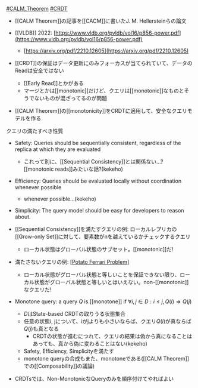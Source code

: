 [#CALM_Theorem](CALM_Theorem) [#CRDT](CRDT.md)

- [[CALM Theorem]]の記事を[[CACM]]に書いたJ. M. Hellersteinらの論文
- [[VLDB]] 2022: [https://www.vldb.org/pvldb/vol16/p856-power.pdf](https://www.vldb.org/pvldb/vol16/p856-power.pdf)
	- [https://arxiv.org/pdf/2210.12605](https://arxiv.org/pdf/2210.12605)

- [[CRDT]]の保証はデータ更新にのみフォーカスが当てられていて、データのReadは安全ではない
	- [[Early Read]]とかがある
	- マージとかは[[monotonic]]だけど、クエリは[[monotonic]]なものとそうでないものが混ざってるのが問題
- [[CALM Theorem]]の[[monotonicity]]をCRDTに適用して、安全なクエリモデルを作る

クエリの満たすべき性質
- Safety: Queries should be sequentially consistent, regardless of the replica at which they are evaluated
	- これって別に、[[Sequential Consistency]]とは関係ない…? [[monotonic reads]]みたいな話?(kekeho)
- Efficiency: Queries should be evaluated locally without coordination whenever possible
	- whenever possible...(kekeho)
- Simplicity: The query model should be easy for developers to reason about.

- [[Sequential Consistency]]を満たすクエリの例: ローカルレプリカの[[Grow-only Set]]に対して、要素数がnを越えているかチェックするクエリ
	- ローカル状態はグローバル状態のサブセット。[[monotonic]]だ!
- 満たさないクエリの例: [[Potato Ferrari Problem]]([[2P-Set]]の全体集合を取るクエリ)
	- ローカル状態がグローバル状態と等しいことを保証できない限り、ローカル状態がグローバル状態と等しいとはいえない。non-[[monotonic]]なクエリだ!
- Monotone query: a query $Q$ is [[monotone]] if $\forall i, j \in D: i \le j, Q(i) \Rightarrow Q(j)$
	- $D$はState-based CRDTの取りうる状態集合
	- 任意の状態i, jについて、iがjよりも小さいならば、クエリ$Q(i)$が真ならば$Q(j)$も真となる
		- CRDTの状態が進むにつれて、クエリの結果は偽から真になることはあっても、真から偽に変わることはない(kekeho)
	- Safety, Efficiency, Simplicityを満たす
	- monotone queryの合成もまた、monotoneである([[CALM Theorem]]での[[Composability]]の議論)

- CRDTsでは、Non-MonotonicなQueryのみを順序付けてやればよい
